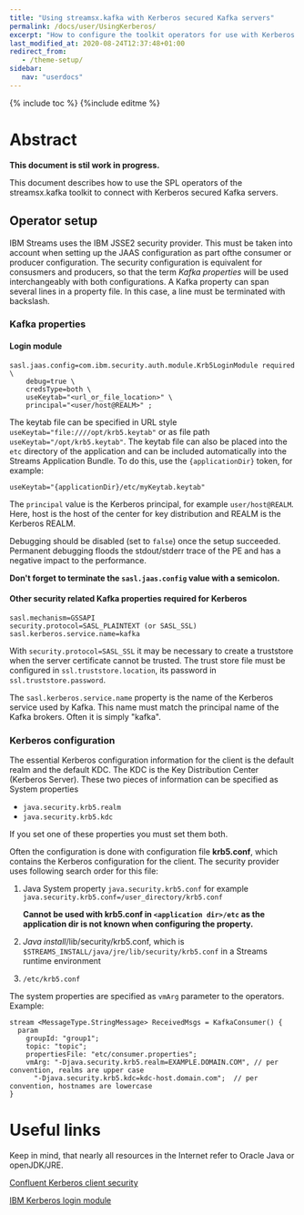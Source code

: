 ```yaml
---
title: "Using streamsx.kafka with Kerberos secured Kafka servers"
permalink: /docs/user/UsingKerberos/
excerpt: "How to configure the toolkit operators for use with Kerberos secured Kafka servers"
last_modified_at: 2020-08-24T12:37:48+01:00
redirect_from:
   - /theme-setup/
sidebar:
   nav: "userdocs"
---
```

{% include toc %}
{%include editme %}
# Abstract

**This document is stil work in progress.**

This document describes how to use the SPL operators of the streamsx.kafka toolkit to
connect with Kerberos secured Kafka servers.

## Operator setup

IBM Streams uses the IBM JSSE2 security provider. This must be taken into account when setting up the JAAS configuration as part ofthe consumer or producer configuration.
The security configuration is equivalent for consusmers and producers, so that the term *Kafka properties* will be used interchangeably with both configurations. A Kafka property can span several lines in a property file. In this case, a line must be terminated with backslash.

### Kafka properties

#### Login module

    sasl.jaas.config=com.ibm.security.auth.module.Krb5LoginModule required \
        debug=true \
        credsType=both \
        useKeytab="<url_or_file_location>" \
        principal="<user/host@REALM>" ;

The keytab file can be specified in URL style `useKeytab="file:////opt/krb5.keytab"` or as file path `useKeytab="/opt/krb5.keytab"`.
The keytab file can also be placed into the `etc` directory of the application and can be included automatically into the Streams Application Bundle. To do this, use the `{applicationDir}` token, for example:

    useKeytab="{applicationDir}/etc/myKeytab.keytab"

The `principal` value is the Kerberos principal, for example `user/host@REALM`. Here, host is the host of the center for key distribution and REALM is the Kerberos REALM.


Debugging should be disabled (set to `false`) once the setup succeeded. Permanent debugging floods the stdout/stderr trace of the PE and has a negative impact to the performance.

**Don't forget to terminate the `sasl.jaas.config` value with a semicolon.**

#### Other security related Kafka properties required for Kerberos

    sasl.mechanism=GSSAPI
    security.protocol=SASL_PLAINTEXT (or SASL_SSL)
    sasl.kerberos.service.name=kafka

With `security.protocol=SASL_SSL` it may be necessary to create a truststore when the server certificate cannot be trusted. The trust store file must be configured in `ssl.truststore.location`, its password in `ssl.truststore.password`.

The `sasl.kerberos.service.name` property is the name of the Kerberos service used by Kafka. This name must match the principal name of the Kafka brokers. Often it is simply "kafka".

### Kerberos configuration

The essential Kerberos configuration information for the client is the default realm and the default KDC. The KDC is the Key Distribution Center (Kerberos Server). These two pieces of information can be specified as System properties

- `java.security.krb5.realm`
- `java.security.krb5.kdc`

If you set one of these properties you must set them both.

Often the configuration is done with configuration file **krb5.conf**, which contains the Kerberos configuration for the client. The security provider uses following search order for this file:

1. Java System property `java.security.krb5.conf` for example `java.security.krb5.conf=/user_directory/krb5.conf`

   **Cannot be used with krb5.conf in `<application dir>/etc` as the application dir is not known when configuring the property.**

2. *Java install*/lib/security/krb5.conf, which is `$STREAMS_INSTALL/java/jre/lib/security/krb5.conf` in a Streams runtime environment

3. `/etc/krb5.conf`

The system properties are specified as `vmArg` parameter to the operators. Example:

    stream <MessageType.StringMessage> ReceivedMsgs = KafkaConsumer() {
      param
        groupId: "group1";
        topic: "topic";
        propertiesFile: "etc/consumer.properties";
        vmArg: "-Djava.security.krb5.realm=EXAMPLE.DOMAIN.COM", // per convention, realms are upper case
          "-Djava.security.krb5.kdc=kdc-host.domain.com";  // per convention, hostnames are lowercase
    }

# Useful links

Keep in mind, that nearly all resources in the Internet refer to Oracle Java or openJDK/JRE.

[Confluent Kerberos client security](https://docs.confluent.io/4.0.0/kafka/authentication_sasl_gssapi.html#clients)


[IBM Kerberos login module](https://www.ibm.com/support/knowledgecenter/SSYKE2_7.1.0/com.ibm.java.security.api.71.doc/jgss/com/ibm/security/auth/module/Krb5LoginModule.html)

